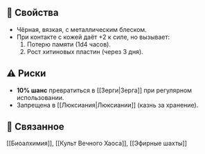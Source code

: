 ## 📜 Свойства
- Чёрная, вязкая, с металлическим блеском.
- При контакте с кожей даёт +2 к силе, но вызывает:
  1. Потерю памяти (1d4 часов).
  2. Рост хитиновых пластин (через 3 дня).

## ⚠️ Риски
- **10% шанс** превратиться в [[Зерги|Зерга]] при регулярном использовании.
- Запрещена в [[Люксиания|Люксиании]] (казнь за хранение).

## 🔗 Связанное
[[Биоалхимия]], [[Культ Вечного Хаоса]], [[Эфирные шахты]]
